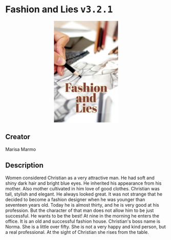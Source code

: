 
# Fashion and Lies <kbd>v3.2.1</kbd>

<center>
  <img src="./cover-1024.jpg"/>
</center>

## Creator
Marisa Marmo

## Description
Women considered Christian as a very attractive man. He had soft and shiny dark hair and bright blue eyes. He inherited his appearance from his mother. Also mother cultivated in him love of good clothes. Christian was tall, stylish and elegant. He always looked great. It was not strange that he decided to become a fashion designer when he was younger than seventeen years old. Today he is almost thirty, and he is very good at his profession. But the character of that man does not allow him to be just successful. He wants to be the best! At nine in the morning he enters the office. It is an old and successful fashion house. Christian's boss name is Norma. She is a little over fifty. She is not a very happy and kind person, but a real professional. At the sight of Christian she rises from the table.
